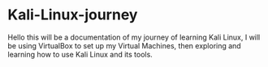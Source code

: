 # Kali-Linux-journey

Hello this will be a documentation of my journey of learning Kali Linux,
I will be using VirtualBox to set up my Virtual Machines, then exploring
and learning how to use Kali Linux and its tools.
